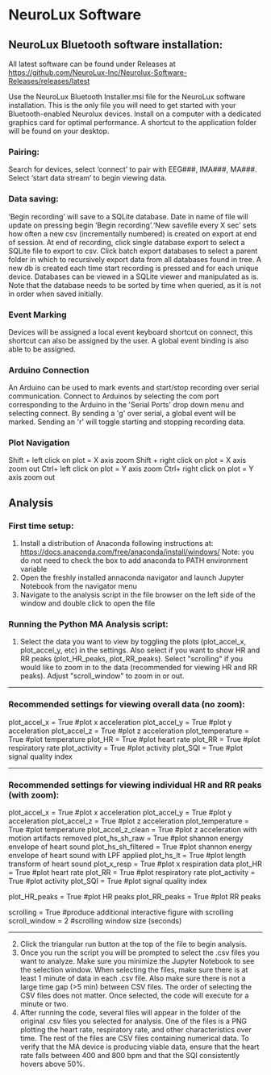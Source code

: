 # NeuroLux Software
## NeuroLux Bluetooth software installation:
All latest software can be found under Releases at https://github.com/NeuroLux-Inc/Neurolux-Software-Releases/releases/latest

Use the NeuroLux Bluetooth Installer.msi file for the NeuroLux software installation. This is the only file you will need to get started with your Bluetooth-enabled Neurolux devices. Install on a computer with a dedicated graphics card for optimal performance. A shortcut to the application folder will be found on your desktop.


### Pairing:
Search for devices, select ‘connect’ to pair with EEG###, IMA###, MA###. Select ‘start data stream’ to begin viewing data.

### Data saving:
‘Begin recording’ will save to a SQLite database. Date in name of file will update on pressing begin ‘Begin recording’.‘New savefile every X sec’ sets how often a new csv (incrementally numbered) is created on export at end of session. At end of recording, click single database export to select a SQLite file to export to csv. Click batch export databases to select a parent folder in which to recursively export data from all databases found in tree. A new db is created each time start recording is pressed and for each unique device. Databases can be viewed in a SQLite viewer and manipulated as is. Note that the database needs to be sorted by time when queried, as it is not in order when saved initially. 

### Event Marking
Devices will be assigned a local event keyboard shortcut on connect, this shortcut can also be assigned by the user. A global event binding is also able to be assigned.

### Arduino Connection
An Arduino can be used to mark events and start/stop recording over serial communication. Connect to Arduinos by selecting the com port corresponding to the Arduino in the 'Serial Ports' drop down menu and selecting connect. By sending a 'g' over serial, a global event will be marked. Sending an 'r' will toggle starting and stopping recording data.

### Plot Navigation
Shift + left click on plot = X axis zoom
Shift + right click on plot = X axis zoom out
Ctrl+ left click on plot = Y axis zoom
Ctrl+ right click on plot = Y axis zoom out

## Analysis

### First time setup:
1. Install a distribution of Anaconda following instructions at: https://docs.anaconda.com/free/anaconda/install/windows/
   Note: you do not need to check the box to add anaconda to PATH environment variable
2. Open the freshly installed annaconda navigator and launch Jupyter Notebook from the navigator menu
3. Navigate to the analysis script in the file browser on the left side of the window and double click to open the file

### Running the Python MA Analysis script:
1. Select the data you want to view by toggling the plots (plot_accel_x, plot_accel_y, etc) in the settings. Also select if you want to show HR and RR peaks (plot_HR_peaks, plot_RR_peaks). Select "scrolling" if you would like to zoom in to the data (recommended for viewing HR and RR peaks). Adjust "scroll_window" to zoom in or out. 

-------------------------------------------------------------------------------------------------

### Recommended settings for viewing overall data (no zoom):
plot_accel_x = True                 #plot x acceleration
plot_accel_y = True                 #plot y acceleration
plot_accel_z = True                 #plot z acceleration
plot_temperature = True             #plot temperature
plot_HR = True                      #plot heart rate
plot_RR = True                      #plot respiratory rate
plot_activity = True                #plot activity
plot_SQI = True 		    #plot signal quality index

-------------------------------------------------------------------------------------------------

### Recommended settings for viewing individual HR and RR peaks (with zoom):
plot_accel_x = True                 #plot x acceleration
plot_accel_y = True                 #plot y acceleration
plot_accel_z = True                 #plot z acceleration
plot_temperature = True             #plot temperature
plot_accel_z_clean = True           #plot z acceleration with motion artifacts removed
plot_hs_sh_raw = True               #plot shannon energy envelope of heart sound
plot_hs_sh_filtered = True          #plot shannon energy envelope of heart sound with LPF applied
plot_hs_lt = True                   #plot length transform of heart sound
plot_x_resp = True                  #plot x respiration data
plot_HR = True                      #plot heart rate
plot_RR = True                      #plot respiratory rate
plot_activity = True                #plot activity
plot_SQI = True                     #plot signal quality index

plot_HR_peaks = True                #plot HR peaks
plot_RR_peaks = True                #plot RR peaks

scrolling = True                    #produce additional interactive figure with scrolling 
scroll_window = 2                   #scrolling window size (seconds)

-------------------------------------------------------------------------------------------------

2. Click the triangular run button at the top of the file to begin analysis. 
3. Once you run the script you will be prompted to select the .csv files you want to analyze. Make sure you minimize the Jupyter Notebook to see the selection window. When selecting the files, make sure there is at least 1 minute of data in each .csv file. Also make sure there is not a large time gap (>5 min) between CSV files. The order of selecting the CSV files does not matter. Once selected, the code will execute for a minute or two.
4. After running the code, several files will appear in the folder of the original .csv files you selected for analysis. One of the files is a PNG plotting the heart rate, respiratory rate, and other characteristics over time. The rest of the files are CSV files containing numerical data. To verify that the MA device is producing viable data, ensure that the heart rate falls between 400 and 800 bpm and that the SQI consistently hovers above 50%. 
